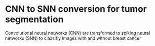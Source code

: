 # CNN to SNN conversion for tumor segmentation 

Convolutional neural networks (CNN) are transformed to spiking neural networks (SNN) to classifiy images with and without breast cancer 
